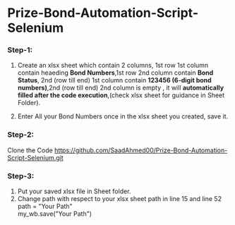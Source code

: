 # Prize-Bond-Automation-Script-Selenium
### Step-1:
1. Create an xlsx sheet which contain 2 columns, 1st row 1st column contain heaeding  **Bond Numbers**,1st row 2nd column contain **Bond Status**,
2nd (row till end) 1st column contain **123456 (6-digit bond numbers)**,2nd (row till end) 2nd column is empty , it will **automatically filled 
after the code execution**,(check xlsx sheet for guidance in Sheet Folder).

2. Enter All your Bond Numbers once in the xlsx sheet you created, save it.

### Step-2:
  Clone the Code https://github.com/SaadAhmed00/Prize-Bond-Automation-Script-Selenium.git

### Step-3:
  1. Put your saved xlsx file in Sheet folder.
  2. Change path with respect to your xlsx sheet path in line 15 and line 52<br />
     path = "Your Path" <br />
     my_wb.save("Your Path")
  
